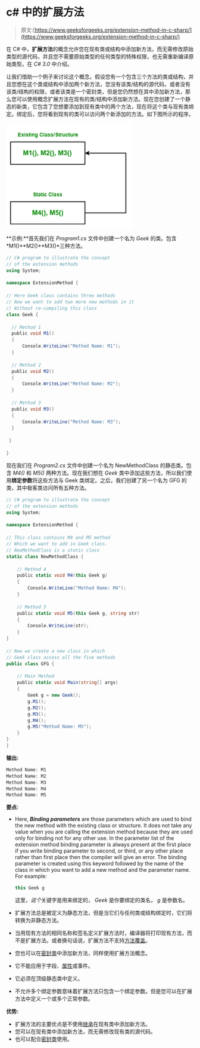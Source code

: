 # c# 中的扩展方法

> 原文:[https://www.geeksforgeeks.org/extension-method-in-c-sharp/](https://www.geeksforgeeks.org/extension-method-in-c-sharp/)

在 C# 中，**扩展方法**的概念允许您在现有类或结构中添加新方法，而无需修改原始类型的源代码，并且您不需要原始类型的任何类型的特殊权限，也无需重新编译原始类型。在 *C# 3.0* 中介绍。

让我们借助一个例子来讨论这个概念。假设您有一个包含三个方法的类或结构，并且您想在这个类或结构中添加两个新方法，您没有该类/结构的源代码，或者没有该类/结构的权限，或者该类是一个密封类，但是您仍然想在其中添加新方法，那么您可以使用概念扩展方法在现有的类/结构中添加新方法。现在您创建了一个静态的新类，它包含了您想要添加到现有类中的两个方法，现在将这个类与现有类绑定。绑定后，您将看到现有的类可以访问两个新添加的方法。如下图所示的程序。

![](img/05a24a719d26345c41b2d22ab0816988.png)

**示例:**首先我们在 *Program1.cs* 文件中创建一个名为 *Geek* 的类。包含*M1()**M2()**M3()*三种方法。

```cs
// C# program to illustrate the concept 
// of the extension methods
using System;

namespace ExtensionMethod {

// Here Geek class contains three methods
// Now we want to add two more new methods in it 
// Without re-compiling this class
class Geek {

  // Method 1
  public void M1() 
  {
      Console.WriteLine("Method Name: M1");
  }

  // Method 2
  public void M2()
  {
      Console.WriteLine("Method Name: M2");
  }

  // Method 3
  public void M3()
  {
      Console.WriteLine("Method Name: M3");
  }

 }

}
```

现在我们在 *Program2.cs* 文件中创建一个名为 NewMethodClass 的静态类。包含 *M4()* 和 *M5()* 两种方法。现在我们想在 *Geek* 类中添加这些方法，所以我们使用**绑定参数**将这些方法与 Geek 类绑定。之后，我们创建了另一个名为 GFG 的类，其中极客类访问所有五种方法。

```cs
// C# program to illustrate the concept
// of the extension methods
using System;

namespace ExtensionMethod {

// This class contains M4 and M5 method
// Which we want to add in Geek class.
// NewMethodClass is a static class
static class NewMethodClass {

    // Method 4
    public static void M4(this Geek g)
    {
        Console.WriteLine("Method Name: M4");
    }

    // Method 5
    public static void M5(this Geek g, string str)
    {
        Console.WriteLine(str);
    }
}

// Now we create a new class in which
// Geek class access all the five methods
public class GFG {

    // Main Method
    public static void Main(string[] args)
    {
        Geek g = new Geek();
        g.M1();
        g.M2();
        g.M3();
        g.M4();
        g.M5("Method Name: M5");
    }
}
}
```

**输出:**

```cs
Method Name: M1
Method Name: M2
Method Name: M3
Method Name: M4
Method Name: M5

```

**要点:**

*   Here, ***Binding parameters*** are those parameters which are used to bind the new method with the existing class or structure. It does not take any value when you are calling the extension method because they are used only for binding not for any other use. In the parameter list of the extension method binding parameter is always present at the first place if you write binding parameter to second, or third, or any other place rather than first place then the compiler will give an error. The binding parameter is created using this keyword followed by the name of the class in which you want to add a new method and the parameter name. For example:

    ```cs
    this Geek g
    ```

    这里，*这个*关键字是用来绑定的， *Geek* 是你要绑定的类名， *g* 是参数名。

*   扩展方法总是被定义为静态方法，但是当它们与任何类或结构绑定时，它们将转换为非静态方法。
*   当用现有方法的相同名称和签名定义扩展方法时，编译器将打印现有方法，而不是扩展方法。或者换句话说，扩展方法不支持[方法覆盖](https://www.geeksforgeeks.org/c-sharp-method-overriding/)。
*   您也可以在[密封类](https://www.geeksforgeeks.org/c-sharp-sealed-class/)中添加新方法，同样使用扩展方法概念。
*   它不能应用于字段、[属性](https://www.geeksforgeeks.org/c-sharp-properties/)或事件。
*   它必须在顶级静态类中定义。
*   不允许多个绑定参数意味着扩展方法只包含一个绑定参数。但是您可以在扩展方法中定义一个或多个正常参数。

**优势:**

*   扩展方法的主要优点是不使用[继承](https://www.geeksforgeeks.org/c-sharp-inheritance/)在现有类中添加新方法。
*   您可以在现有类中添加新方法，而无需修改现有类的源代码。
*   也可以配合[密封类](https://www.geeksforgeeks.org/c-sharp-sealed-class/)使用。